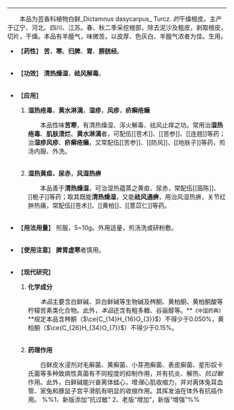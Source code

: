 ---

&emsp;&emsp;本品为芸香科植物白鲜_Dictamnus dasycarpus_ Turcz. <dfn>的</dfn>干燥根皮。主产于辽宁、河北、四川、江苏。春、秋二季采挖根部，除去泥沙及粗皮，剥取根皮，切片，干燥。本品有羊膻气，味微苦。以皮厚、色灰白、羊膻气浓者为佳。生用。

- 【**药性**】
	**苦**，**寒**。**归脾**、**胃**、**膀胱经**。<br></br>

- 【**功效**】
	**清热燥湿**，**祛风解毒**。<br></br>

- 【**应用**】
	1. **湿热疮毒**，**黄水淋漓**，**湿疹**，**风疹**，**疥癣疮癞**
		
		&emsp;&emsp;本品性味**苦寒**，有清热燥湿、泻火解毒、祛风止痒之功。常用治**湿热疮毒**、**肌肤溃烂**、**黄水淋漓**者，可配伍[[苍术]]、[[苦参]]、[[连翘]]等药；治**湿疹风疹**、**疥癣疮癞**，又常配伍[[苦参]]、[[防风]]、[[地肤子]]等药，煎汤内服、外洗。<br></br>
	
	2. **湿热黄疸<dfn>、</dfn>尿赤**，**风湿热痹**
		
		&emsp;&emsp;本品善于**清热燥湿**，可治湿热蕴蒸之黄疸、尿赤，常配伍[[茵陈]]、[[栀子]]等药；取其既能**清热燥湿**，又能**祛风通痹**，用治风湿热痹，关节红肿热痛，常配伍[[苍术]]、[[黄柏]]、[[薏苡仁]]等药。<br></br>

- 【**用法用量**】
	煎服，5~10g。外用适量，煎汤洗或研粉敷。<br></br>

- 【**使用注意**】
	**脾胃虚寒**者慎用。<br></br>

- 【**现代研究**】
	1. **化学成分**
		
		&emsp;&emsp;<dfn>本品</dfn>主要含白鲜碱、异白鲜碱等生物碱及梣酮、黄柏酮、黄柏酮酸等柠檬苦素类化合物。此外，<dfn>本品</dfn>还含有粗多糖、谷甾醇等。**`《中国药典》`**规定本品含梣酮（$\ce{C_{14}H_{16}O_{3}}$）不得少于0.050%，黄柏酮（$\ce{C_{26}H_{34}O_{7}}$）不得少于0.15%。<br></br>
	
	2. **药理作用**
		
		&emsp;&emsp;白鲜皮水浸剂对毛癣菌、黄癣菌、小芽孢癣菌、表皮癣菌、星形奴卡氏菌等多种致病性真菌有不同程度的抑制作用，并有抗炎、解热<dfn>、抗过敏</dfn>作用。此外，白鲜碱能兴奋离体蛙心，增<dfn>强</dfn>心肌收缩力，并对离体兔耳血管、家兔和豚鼠子宫平滑肌有明显的收缩作用。其挥发油在体外有抗癌作用。
		%%1、新版添加“抗过敏”
		2、老版“增加”，新版“增强”%%
